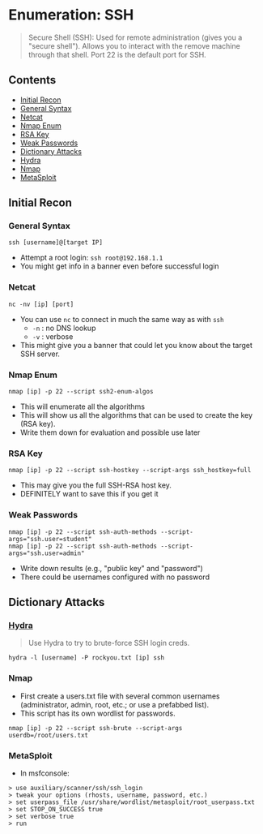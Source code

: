 # Enumeration: SSH
> Secure Shell (SSH): Used for remote administration (gives you a "secure shell"). Allows you to interact with the remove machine through that shell. Port 22 is the default port for SSH.

## Contents
- [Initial Recon](#initial-recon)
- [General Syntax](#general-syntax)
- [Netcat](#netcat)
- [Nmap Enum](#nmap-enum)
- [RSA Key](#rsa-key)
- [Weak Passwords](#weak-passwords)
- [Dictionary Attacks](#dictionary-attacks)
- [Hydra](#hydra)
- [Nmap](#nmap)
- [MetaSploit](#metasploit)

## Initial Recon

### General Syntax
```
ssh [username]@[target IP]
```
- Attempt a root login: `ssh root@192.168.1.1`
- You might get info in a banner even before successful login

### Netcat
```
nc -nv [ip] [port]
```
- You can use `nc` to connect in much the same way as with `ssh`
  - `-n` : no DNS lookup
  - `-v` : verbose
- This might give you a banner that could let you know about the target SSH server.

### Nmap Enum
```
nmap [ip] -p 22 --script ssh2-enum-algos
```
- This will enumerate all the algorithms
- This will show us all the algorithms that can be used to create the key (RSA key).
- Write them down for evaluation and possible use later

### RSA Key
```
nmap [ip] -p 22 --script ssh-hostkey --script-args ssh_hostkey=full
```
- This may give you the full SSH-RSA host key.
- DEFINITELY want to save this if you get it

### Weak Passwords
```
nmap [ip] -p 22 --script ssh-auth-methods --script-args="ssh.user=student"
nmap [ip] -p 22 --script ssh-auth-methods --script-args="ssh.user=admin"
```
- Write down results (e.g., "public key" and "password")
- There could be usernames configured with no password

## Dictionary Attacks

### [Hydra](../hydra.md)
> Use Hydra to try to brute-force SSH login creds.
```
hydra -l [username] -P rockyou.txt [ip] ssh
```

### Nmap
- First create a users.txt file with several common usernames (administrator, admin, root, etc.; or use a prefabbed list).
- This script has its own wordlist for passwords.
```
nmap [ip] -p 22 --script ssh-brute --script-args userdb=/root/users.txt
```

### MetaSploit
- In msfconsole:
```
> use auxiliary/scanner/ssh/ssh_login
> tweak your options (rhosts, username, password, etc.)
> set userpass_file /usr/share/wordlist/metasploit/root_userpass.txt
> set STOP_ON_SUCCESS true
> set verbose true
> run
```




